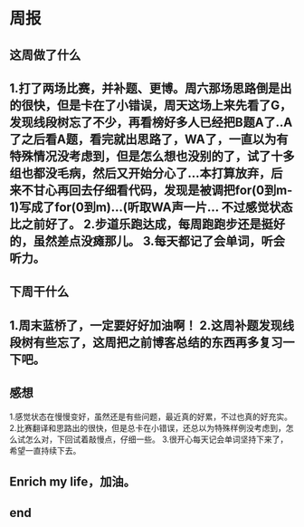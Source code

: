 # 周报
## 这周做了什么
1.打了两场比赛，并补题、更博。周六那场思路倒是出的很快，但是卡在了小错误，周天这场上来先看了G，发现线段树忘了不少，再看榜好多人已经把B题A了..A了之后看A题，看完就出思路了，WA了，一直以为有特殊情况没考虑到，但是怎么想也没别的了，试了十多组也都没毛病，然后又开始分心了...本打算放弃，后来不甘心再回去仔细看代码，发现是被调把for(0到m-1)写成了for(0到m)...(听取WA声一片... 不过感觉状态比之前好了。
2.步道乐跑达成，每周跑跑步还是挺好的，虽然差点没瘫那儿。
3.每天都记了会单词，听会听力。
---

## 下周干什么
1.周末蓝桥了，一定要好好加油啊！
2.这周补题发现线段树有些忘了，这周把之前博客总结的东西再多复习一下吧。
---

## 感想
1.感觉状态在慢慢变好，虽然还是有些问题，最近真的好累，不过也真的好充实。
2.比赛翻译和思路出的很快，但是总卡在小错误，还总以为特殊样例没考虑到，怎么试怎么对，下回试着敲慢点，仔细一些。
3.很开心每天记会单词坚持下来了，希望一直持续下去。

Enrich my life，加油。
---

## end
